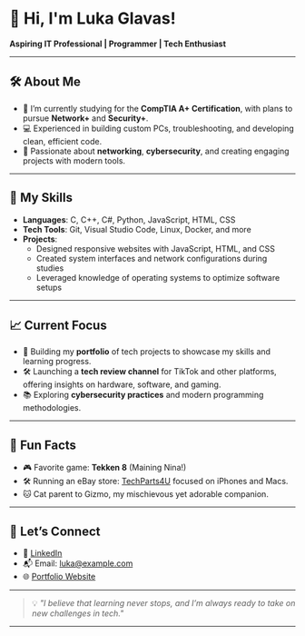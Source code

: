 # 👋 Hi, I'm Luka Glavas!  
**Aspiring IT Professional | Programmer | Tech Enthusiast**  

---

## 🛠️ About Me  
- 🌱 I’m currently studying for the **CompTIA A+ Certification**, with plans to pursue **Network+** and **Security+**.  
- 💻 Experienced in building custom PCs, troubleshooting, and developing clean, efficient code.  
- 🎯 Passionate about **networking**, **cybersecurity**, and creating engaging projects with modern tools.  

---

## 🔧 My Skills  
- **Languages**: C, C++, C#, Python, JavaScript, HTML, CSS  
- **Tech Tools**: Git, Visual Studio Code, Linux, Docker, and more  
- **Projects**:  
  - Designed responsive websites with JavaScript, HTML, and CSS  
  - Created system interfaces and network configurations during studies  
  - Leveraged knowledge of operating systems to optimize software setups  

---

## 📈 Current Focus  
- 🚀 Building my **portfolio** of tech projects to showcase my skills and learning progress.  
- 🛠️ Launching a **tech review channel** for TikTok and other platforms, offering insights on hardware, software, and gaming.  
- 📚 Exploring **cybersecurity practices** and modern programming methodologies.

---

## 🌟 Fun Facts  
- 🎮 Favorite game: **Tekken 8** (Maining Nina!)  
- 🛠️ Running an eBay store: [TechParts4U](#) focused on iPhones and Macs.  
- 🐱 Cat parent to Gizmo, my mischievous yet adorable companion.  

---

## 🤝 Let’s Connect  
- 💼 [LinkedIn](#)  
- 📬 Email: luka@example.com  
- 🌐 [Portfolio Website](#)

---

> 💡 *"I believe that learning never stops, and I’m always ready to take on new challenges in tech."*

---

